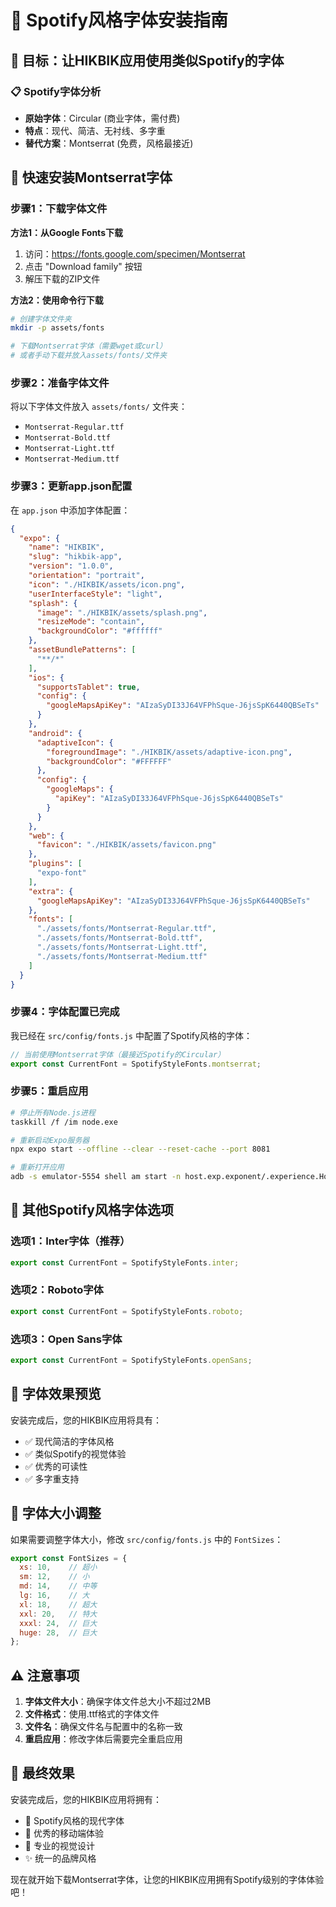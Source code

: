 # 🎵 Spotify风格字体安装指南

## 🎯 目标：让HIKBIK应用使用类似Spotify的字体

### 📋 Spotify字体分析
- **原始字体**：Circular (商业字体，需付费)
- **特点**：现代、简洁、无衬线、多字重
- **替代方案**：Montserrat (免费，风格最接近)

## 🚀 快速安装Montserrat字体

### 步骤1：下载字体文件

**方法1：从Google Fonts下载**
1. 访问：https://fonts.google.com/specimen/Montserrat
2. 点击 "Download family" 按钮
3. 解压下载的ZIP文件

**方法2：使用命令行下载**
```bash
# 创建字体文件夹
mkdir -p assets/fonts

# 下载Montserrat字体（需要wget或curl）
# 或者手动下载并放入assets/fonts/文件夹
```

### 步骤2：准备字体文件

将以下字体文件放入 `assets/fonts/` 文件夹：
- `Montserrat-Regular.ttf`
- `Montserrat-Bold.ttf`
- `Montserrat-Light.ttf`
- `Montserrat-Medium.ttf`

### 步骤3：更新app.json配置

在 `app.json` 中添加字体配置：

```json
{
  "expo": {
    "name": "HIKBIK",
    "slug": "hikbik-app",
    "version": "1.0.0",
    "orientation": "portrait",
    "icon": "./HIKBIK/assets/icon.png",
    "userInterfaceStyle": "light",
    "splash": {
      "image": "./HIKBIK/assets/splash.png",
      "resizeMode": "contain",
      "backgroundColor": "#ffffff"
    },
    "assetBundlePatterns": [
      "**/*"
    ],
    "ios": {
      "supportsTablet": true,
      "config": {
        "googleMapsApiKey": "AIzaSyDI33J64VFPhSque-J6jsSpK6440QBSeTs"
      }
    },
    "android": {
      "adaptiveIcon": {
        "foregroundImage": "./HIKBIK/assets/adaptive-icon.png",
        "backgroundColor": "#FFFFFF"
      },
      "config": {
        "googleMaps": {
          "apiKey": "AIzaSyDI33J64VFPhSque-J6jsSpK6440QBSeTs"
        }
      }
    },
    "web": {
      "favicon": "./HIKBIK/assets/favicon.png"
    },
    "plugins": [
      "expo-font"
    ],
    "extra": {
      "googleMapsApiKey": "AIzaSyDI33J64VFPhSque-J6jsSpK6440QBSeTs"
    },
    "fonts": [
      "./assets/fonts/Montserrat-Regular.ttf",
      "./assets/fonts/Montserrat-Bold.ttf",
      "./assets/fonts/Montserrat-Light.ttf",
      "./assets/fonts/Montserrat-Medium.ttf"
    ]
  }
}
```

### 步骤4：字体配置已完成

我已经在 `src/config/fonts.js` 中配置了Spotify风格的字体：

```javascript
// 当前使用Montserrat字体（最接近Spotify的Circular）
export const CurrentFont = SpotifyStyleFonts.montserrat;
```

### 步骤5：重启应用

```bash
# 停止所有Node.js进程
taskkill /f /im node.exe

# 重新启动Expo服务器
npx expo start --offline --clear --reset-cache --port 8081

# 重新打开应用
adb -s emulator-5554 shell am start -n host.exp.exponent/.experience.HomeActivity
```

## 🎨 其他Spotify风格字体选项

### 选项1：Inter字体（推荐）
```javascript
export const CurrentFont = SpotifyStyleFonts.inter;
```

### 选项2：Roboto字体
```javascript
export const CurrentFont = SpotifyStyleFonts.roboto;
```

### 选项3：Open Sans字体
```javascript
export const CurrentFont = SpotifyStyleFonts.openSans;
```

## 📱 字体效果预览

安装完成后，您的HIKBIK应用将具有：
- ✅ 现代简洁的字体风格
- ✅ 类似Spotify的视觉体验
- ✅ 优秀的可读性
- ✅ 多字重支持

## 🔧 字体大小调整

如果需要调整字体大小，修改 `src/config/fonts.js` 中的 `FontSizes`：

```javascript
export const FontSizes = {
  xs: 10,    // 超小
  sm: 12,    // 小
  md: 14,    // 中等
  lg: 16,    // 大
  xl: 18,    // 超大
  xxl: 20,   // 特大
  xxxl: 24,  // 巨大
  huge: 28,  // 巨大
};
```

## ⚠️ 注意事项

1. **字体文件大小**：确保字体文件总大小不超过2MB
2. **文件格式**：使用.ttf格式的字体文件
3. **文件名**：确保文件名与配置中的名称一致
4. **重启应用**：修改字体后需要完全重启应用

## 🎯 最终效果

安装完成后，您的HIKBIK应用将拥有：
- 🎵 Spotify风格的现代字体
- 📱 优秀的移动端体验
- 🎨 专业的视觉设计
- ✨ 统一的品牌风格

现在就开始下载Montserrat字体，让您的HIKBIK应用拥有Spotify级别的字体体验吧！
